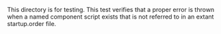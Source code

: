 This directory is for testing.
This test verifies that a proper error is thrown when a named component script
exists that is not referred to in an extant startup.order file.
